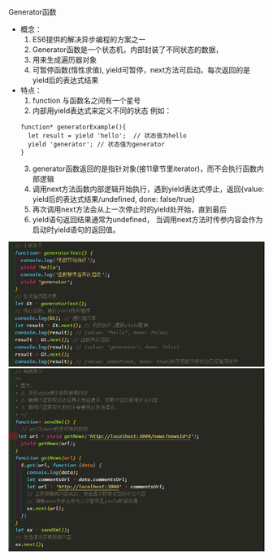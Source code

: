 Generator函数
  - 概念：
    1. ES6提供的解决异步编程的方案之一
    2. Generator函数是一个状态机，内部封装了不同状态的数据，
    3. 用来生成遍历器对象
    4. 可暂停函数(惰性求值), yield可暂停，next方法可启动。每次返回的是yield后的表达式结果
  - 特点：
    1. function 与函数名之间有一个星号
    2. 内部用yield表达式来定义不同的状态
    例如：
    ```
    function* generatorExample(){
      let result = yield 'hello';  // 状态值为hello
      yield 'generator'; // 状态值为generator
    }
    ```
    3. generator函数返回的是指针对象(接11章节里iterator)，而不会执行函数内部逻辑
    4. 调用next方法函数内部逻辑开始执行，遇到yield表达式停止，返回{value: yield后的表达式结果/undefined, done: false/true}
    5. 再次调用next方法会从上一次停止时的yield处开始，直到最后
    6. yield语句返回结果通常为undefined， 当调用next方法时传参内容会作为启动时yield语句的返回值。

 ![generator01](./images/generator01.png) 
 ![generator02](./images/generator02.png) 
      
      